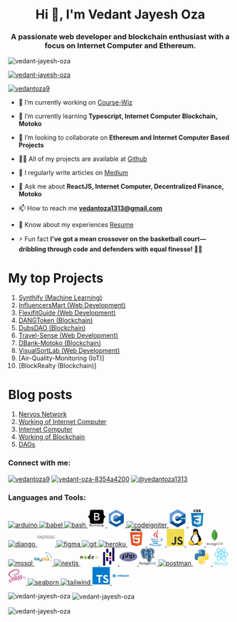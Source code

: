 <h1 align="center">Hi 👋, I'm Vedant Jayesh Oza</h1>
<h3 align="center">A passionate web developer and blockchain enthusiast with a focus on Internet Computer and Ethereum.</h3>

<p align="left"> <img src="https://komarev.com/ghpvc/?username=vedant-jayesh-oza&label=Profile%20views&color=0e75b6&style=flat" alt="vedant-jayesh-oza" /> </p>

<p align="left"> <a href="https://github.com/ryo-ma/github-profile-trophy"><img src="https://github-profile-trophy.vercel.app/?username=vedant-jayesh-oza" alt="vedant-jayesh-oza" /></a> </p>

<p align="left"> <a href="https://twitter.com/vedantoza9" target="blank"><img src="https://img.shields.io/twitter/follow/vedantoza9?logo=twitter&style=for-the-badge" alt="vedantoza9" /></a> </p>

- 🔭 I’m currently working on [Course-Wiz](https://github.com/Vedant-Jayesh-Oza/Course-Wiz)

- 🌱 I’m currently learning **Typescript, Internet Computer Blockchain, Motoko**

- 👯 I’m looking to collaborate on **Ethereum and Internet Computer Based Projects**

- 👨‍💻 All of my projects are available at [Github](https://github.com/Vedant-Jayesh-Oza)

- 📝 I regularly write articles on [Medium](https://medium.com/@vedantoza1313)

- 💬 Ask me about **ReactJS, Internet Computer, Decentralized Finance, Motoko**

- 📫 How to reach me **vedantoza1313@gmail.com**

- 📄 Know about my experiences [Resume](https://drive.google.com/file/d/12xcPBRHMsh1AopLZP0lCvq7jOtA3Aqo8/view?usp=drive_link)

- ⚡ Fun fact **I've got a mean crossover on the basketball court—dribbling through code and defenders with equal finesse! 🚀🔥**

# My top Projects  
1. [Synthify (Machine Learning)](https://github.com/Vedant-Jayesh-Oza/SynthifyCT)
2. [InfluencersMart (Web Development)](https://github.com/Vedant-Jayesh-Oza/InfluencersMart)
3. [FlexifitGuide (Web Development)](https://github.com/Vedant-Jayesh-Oza/FlexiFitGuide)
4. [DANGToken (Blockchain)](https://github.com/Vedant-Jayesh-Oza/DANGToken)
5. [DubsDAO (Blockchain)](https://github.com/Vedant-Jayesh-Oza/DubsDAO)
6. [Travel-Sense (Web Development)](https://github.com/Vedant-Jayesh-Oza/Travel-Sense)
7. [DBank-Motoko (Blockchain)](https://github.com/Vedant-Jayesh-Oza/Dbank-Motoko)
8. [VisualSortLab (Web Development)](https://github.com/Vedant-Jayesh-Oza/VisualSortLab)
9. [Air-Quality-Monitoring (IoT)]
10. [BlockRealty (Blockchain)]
    
# Blog posts
1. [Nervos Network](https://medium.com/@vedantoza1313/nervos-universal-passport-to-blockchain-16bbb2bccf7b)
2. [Working of Internet Computer](https://medium.com/@vedantoza1313/how-does-internet-computer-works-c1555a632ab0)
3.  [Internet Computer](https://medium.com/@vedantoza1313/what-is-the-internet-computer-icp-fdb7c021be94)
4.  [Working of Blockchain](https://medium.com/@vedantoza1313/how-does-the-blockchain-actually-work-4a30d99cb8c5)
5.  [DAOs](https://medium.com/@vedantoza1313/what-is-a-dao-and-how-exactly-does-it-work-93b68c755ec1)
   
<h3 align="left">Connect with me:</h3>
<p align="left">
<a href="https://twitter.com/vedantoza9" target="blank"><img align="center" src="https://raw.githubusercontent.com/rahuldkjain/github-profile-readme-generator/master/src/images/icons/Social/twitter.svg" alt="vedantoza9" height="30" width="40" /></a>
<a href="https://linkedin.com/in/vedant-oza-8354a4200" target="blank"><img align="center" src="https://raw.githubusercontent.com/rahuldkjain/github-profile-readme-generator/master/src/images/icons/Social/linked-in-alt.svg" alt="vedant-oza-8354a4200" height="30" width="40" /></a>
<a href="https://medium.com/@vedantoza1313" target="blank"><img align="center" src="https://raw.githubusercontent.com/rahuldkjain/github-profile-readme-generator/master/src/images/icons/Social/medium.svg" alt="@vedantoza1313" height="30" width="40" /></a>
</p>

<h3 align="left">Languages and Tools:</h3>
<p align="left"> <a href="https://www.arduino.cc/" target="_blank" rel="noreferrer"> <img src="https://cdn.worldvectorlogo.com/logos/arduino-1.svg" alt="arduino" width="40" height="40"/> </a> <a href="https://babeljs.io/" target="_blank" rel="noreferrer"> <img src="https://www.vectorlogo.zone/logos/babeljs/babeljs-icon.svg" alt="babel" width="40" height="40"/> </a> <a href="https://www.gnu.org/software/bash/" target="_blank" rel="noreferrer"> <img src="https://www.vectorlogo.zone/logos/gnu_bash/gnu_bash-icon.svg" alt="bash" width="40" height="40"/> </a> <a href="https://getbootstrap.com" target="_blank" rel="noreferrer"> <img src="https://raw.githubusercontent.com/devicons/devicon/master/icons/bootstrap/bootstrap-plain-wordmark.svg" alt="bootstrap" width="40" height="40"/> </a> <a href="https://www.cprogramming.com/" target="_blank" rel="noreferrer"> <img src="https://raw.githubusercontent.com/devicons/devicon/master/icons/c/c-original.svg" alt="c" width="40" height="40"/> </a> <a href="https://codeigniter.com" target="_blank" rel="noreferrer"> <img src="https://cdn.worldvectorlogo.com/logos/codeigniter.svg" alt="codeigniter" width="40" height="40"/> </a> <a href="https://www.w3schools.com/cpp/" target="_blank" rel="noreferrer"> <img src="https://raw.githubusercontent.com/devicons/devicon/master/icons/cplusplus/cplusplus-original.svg" alt="cplusplus" width="40" height="40"/> </a> <a href="https://www.w3schools.com/css/" target="_blank" rel="noreferrer"> <img src="https://raw.githubusercontent.com/devicons/devicon/master/icons/css3/css3-original-wordmark.svg" alt="css3" width="40" height="40"/> </a> <a href="https://www.djangoproject.com/" target="_blank" rel="noreferrer"> <img src="https://cdn.worldvectorlogo.com/logos/django.svg" alt="django" width="40" height="40"/> </a> <a href="https://expressjs.com" target="_blank" rel="noreferrer"> <img src="https://raw.githubusercontent.com/devicons/devicon/master/icons/express/express-original-wordmark.svg" alt="express" width="40" height="40"/> </a> <a href="https://www.figma.com/" target="_blank" rel="noreferrer"> <img src="https://www.vectorlogo.zone/logos/figma/figma-icon.svg" alt="figma" width="40" height="40"/> </a> <a href="https://git-scm.com/" target="_blank" rel="noreferrer"> <img src="https://www.vectorlogo.zone/logos/git-scm/git-scm-icon.svg" alt="git" width="40" height="40"/> </a> <a href="https://heroku.com" target="_blank" rel="noreferrer"> <img src="https://www.vectorlogo.zone/logos/heroku/heroku-icon.svg" alt="heroku" width="40" height="40"/> </a> <a href="https://www.w3.org/html/" target="_blank" rel="noreferrer"> <img src="https://raw.githubusercontent.com/devicons/devicon/master/icons/html5/html5-original-wordmark.svg" alt="html5" width="40" height="40"/> </a> <a href="https://www.java.com" target="_blank" rel="noreferrer"> <img src="https://raw.githubusercontent.com/devicons/devicon/master/icons/java/java-original.svg" alt="java" width="40" height="40"/> </a> <a href="https://developer.mozilla.org/en-US/docs/Web/JavaScript" target="_blank" rel="noreferrer"> <img src="https://raw.githubusercontent.com/devicons/devicon/master/icons/javascript/javascript-original.svg" alt="javascript" width="40" height="40"/> </a> <a href="https://www.linux.org/" target="_blank" rel="noreferrer"> <img src="https://raw.githubusercontent.com/devicons/devicon/master/icons/linux/linux-original.svg" alt="linux" width="40" height="40"/> </a> <a href="https://www.mongodb.com/" target="_blank" rel="noreferrer"> <img src="https://raw.githubusercontent.com/devicons/devicon/master/icons/mongodb/mongodb-original-wordmark.svg" alt="mongodb" width="40" height="40"/> </a> <a href="https://www.microsoft.com/en-us/sql-server" target="_blank" rel="noreferrer"> <img src="https://www.svgrepo.com/show/303229/microsoft-sql-server-logo.svg" alt="mssql" width="40" height="40"/> </a> <a href="https://www.mysql.com/" target="_blank" rel="noreferrer"> <img src="https://raw.githubusercontent.com/devicons/devicon/master/icons/mysql/mysql-original-wordmark.svg" alt="mysql" width="40" height="40"/> </a> <a href="https://nextjs.org/" target="_blank" rel="noreferrer"> <img src="https://cdn.worldvectorlogo.com/logos/nextjs-2.svg" alt="nextjs" width="40" height="40"/> </a> <a href="https://nodejs.org" target="_blank" rel="noreferrer"> <img src="https://raw.githubusercontent.com/devicons/devicon/master/icons/nodejs/nodejs-original-wordmark.svg" alt="nodejs" width="40" height="40"/> </a> <a href="https://pandas.pydata.org/" target="_blank" rel="noreferrer"> <img src="https://raw.githubusercontent.com/devicons/devicon/2ae2a900d2f041da66e950e4d48052658d850630/icons/pandas/pandas-original.svg" alt="pandas" width="40" height="40"/> </a> <a href="https://www.php.net" target="_blank" rel="noreferrer"> <img src="https://raw.githubusercontent.com/devicons/devicon/master/icons/php/php-original.svg" alt="php" width="40" height="40"/> </a> <a href="https://www.postgresql.org" target="_blank" rel="noreferrer"> <img src="https://raw.githubusercontent.com/devicons/devicon/master/icons/postgresql/postgresql-original-wordmark.svg" alt="postgresql" width="40" height="40"/> </a> <a href="https://postman.com" target="_blank" rel="noreferrer"> <img src="https://www.vectorlogo.zone/logos/getpostman/getpostman-icon.svg" alt="postman" width="40" height="40"/> </a> <a href="https://www.python.org" target="_blank" rel="noreferrer"> <img src="https://raw.githubusercontent.com/devicons/devicon/master/icons/python/python-original.svg" alt="python" width="40" height="40"/> </a> <a href="https://reactjs.org/" target="_blank" rel="noreferrer"> <img src="https://raw.githubusercontent.com/devicons/devicon/master/icons/react/react-original-wordmark.svg" alt="react" width="40" height="40"/> </a> <a href="https://sass-lang.com" target="_blank" rel="noreferrer"> <img src="https://raw.githubusercontent.com/devicons/devicon/master/icons/sass/sass-original.svg" alt="sass" width="40" height="40"/> </a> <a href="https://seaborn.pydata.org/" target="_blank" rel="noreferrer"> <img src="https://seaborn.pydata.org/_images/logo-mark-lightbg.svg" alt="seaborn" width="40" height="40"/> </a> <a href="https://tailwindcss.com/" target="_blank" rel="noreferrer"> <img src="https://www.vectorlogo.zone/logos/tailwindcss/tailwindcss-icon.svg" alt="tailwind" width="40" height="40"/> </a> <a href="https://www.typescriptlang.org/" target="_blank" rel="noreferrer"> <img src="https://raw.githubusercontent.com/devicons/devicon/master/icons/typescript/typescript-original.svg" alt="typescript" width="40" height="40"/> </a> <a href="https://webpack.js.org" target="_blank" rel="noreferrer"> <img src="https://raw.githubusercontent.com/devicons/devicon/d00d0969292a6569d45b06d3f350f463a0107b0d/icons/webpack/webpack-original-wordmark.svg" alt="webpack" width="40" height="40"/> </a> </p>

<p><img align="left" src="https://github-readme-stats.vercel.app/api/top-langs?username=vedant-jayesh-oza&show_icons=true&locale=en&layout=compact" alt="vedant-jayesh-oza" /></p>

<p>&nbsp;<img align="center" src="https://github-readme-stats.vercel.app/api?username=vedant-jayesh-oza&show_icons=true&locale=en" alt="vedant-jayesh-oza" /></p>

<p><img align="center" src="https://github-readme-streak-stats.herokuapp.com/?user=vedant-jayesh-oza&" alt="vedant-jayesh-oza" /></p>
